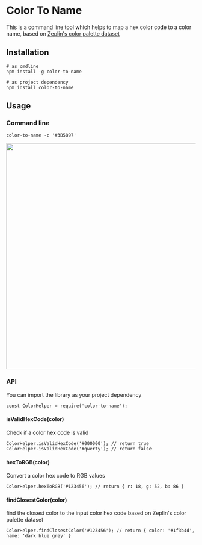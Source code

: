 Color To Name
=======

This is a command line tool which helps to map a hex color code to a color name, based on [Zeplin's color palette dataset](https://github.com/zeplin/zeplin-palette)

## Installation
```
# as cmdline
npm install -g color-to-name

# as project dependency
npm install color-to-name
```

## Usage

### Command line

```
color-to-name -c '#3B5897'
```

<img src="https://raw.githubusercontent.com/stanleyfok/color-to-name/master/imgs/usage.png" width="600" />

### API

You can import the library as your project dependency

```
const ColorHelper = require('color-to-name');
```

#### isValidHexCode(color)

Check if a color hex code is valid

```
ColorHelper.isValidHexCode('#000000'); // return true
ColorHelper.isValidHexCode('#qwerty'); // return false
```

#### hexToRGB(color)

Convert a color hex code to RGB values

```
ColorHelper.hexToRGB('#123456'); // return { r: 18, g: 52, b: 86 }
```

#### findClosestColor(color)

find the closest color to the input color hex code based on Zeplin's color palette dataset

```
ColorHelper.findClosestColor('#123456'); // return { color: '#1f3b4d', name: 'dark blue grey' }
```
